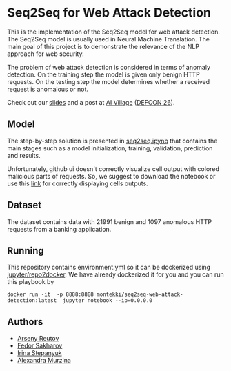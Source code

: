 # Seq2Seq for Web Attack Detection
This is the implementation of the Seq2Seq model for web attack detection. The Seq2Seq model is usually used in Neural Machine Translation. The main goal of this project is to demonstrate the relevance of the NLP approach for web security.


The problem of web attack detection is considered in terms of anomaly detection. On the training step the model is given only benign HTTP requests. On the testing step the model determines whether a received request is anomalous or not.

Check out our [slides](/slides/detecting_web_attacks_rnn.pdf) and a post at [AI Village](https://aivillage.org/posts/detecting-web-attacks-rnn/) ([DEFCON 26](https://www.defcon.org/)).

## Model
The step-by-step solution is presented in [seq2seq.ipynb](seq2seq.ipynb) that contains the main stages such as a model initialization, training, validation, prediction and results.

Unfortunately, github ui doesn't correctly visualize cell output with colored malicious parts of requests. So, we suggest to download the notebook or use this [link](https://nbviewer.jupyter.org/github/PositiveTechnologies/seq2seq-web-attack-detection/blob/master/seq2seq.ipynb) for correctly displaying cells outputs.


## Dataset
The dataset contains data with 21991 benign and 1097 anomalous HTTP requests from a banking application.


## Running

This repository contains environment.yml so it can be dockerized using [jupyter/repo2docker](https://github.com/jupyter/repo2docker). We have already dockerized it for you and you can run this playbook by

```
docker run -it  -p 8888:8888 montekki/seq2seq-web-attack-detection:latest  jupyter notebook --ip=0.0.0.0
```

## Authors

* [Arseny Reutov](https://github.com/Raz0r)
* [Fedor Sakharov](https://github.com/montekki)
* [Irina Stepanyuk](https://github.com/idstep)
* [Alexandra Murzina](https://github.com/amurzina)
